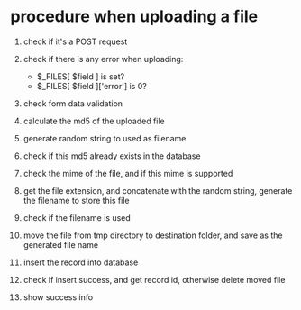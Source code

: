 procedure when uploading a file
====

1. check if it's a POST request
2. check if there is any error when uploading:
    * $_FILES[ $field ] is set?
    * $_FILES[ $field ]['error'] is 0?

3. check form data validation
4. calculate the md5 of the uploaded file
5. generate random string to used as filename

6. check if this md5 already exists in the database

7. check the mime of the file, and if this mime is supported
8. get the file extension, and concatenate with the random string, generate the filename to store this file
9. check if the filename is used

10. move the file from tmp directory to destination folder, and save as the generated file name

11. insert the record into database

12. check if insert success, and get record id, otherwise delete moved file

13. show success info
